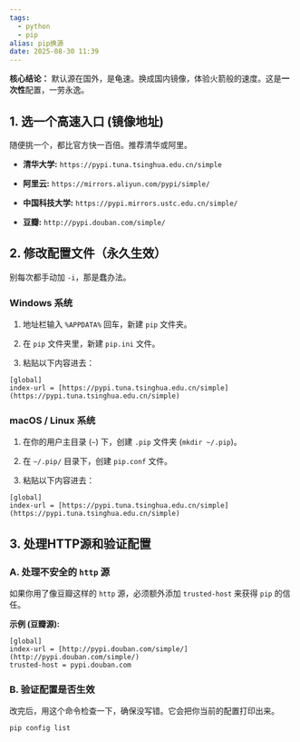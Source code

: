 ```yaml
---
tags:
  - python
  - pip
alias: pip换源
date: 2025-08-30 11:39
---
```

**核心结论：** 默认源在国外，是龟速。换成国内镜像，体验火箭般的速度。这是**一次性**配置，一劳永逸。

## 1. 选一个高速入口 (镜像地址)

随便挑一个，都比官方快一百倍。推荐清华或阿里。

- **清华大学:** `https://pypi.tuna.tsinghua.edu.cn/simple`
    
- **阿里云:** `https://mirrors.aliyun.com/pypi/simple/`
    
- **中国科技大学:** `https://pypi.mirrors.ustc.edu.cn/simple/`
    
- **豆瓣:** `http://pypi.douban.com/simple/`
    

## 2. 修改配置文件（永久生效）

别每次都手动加 `-i`，那是蠢办法。

### Windows 系统

1. 地址栏输入 `%APPDATA%` 回车，新建 `pip` 文件夹。
    
2. 在 `pip` 文件夹里，新建 `pip.ini` 文件。
    
3. 粘贴以下内容进去：
    
```
[global]
index-url = [https://pypi.tuna.tsinghua.edu.cn/simple](https://pypi.tuna.tsinghua.edu.cn/simple)
```
    

### macOS / Linux 系统

1. 在你的用户主目录 (`~`) 下，创建 `.pip` 文件夹 (`mkdir ~/.pip`)。
    
2. 在 `~/.pip/` 目录下，创建 `pip.conf` 文件。
    
3. 粘贴以下内容进去：
    
 ```
[global]
index-url = [https://pypi.tuna.tsinghua.edu.cn/simple](https://pypi.tuna.tsinghua.edu.cn/simple)
```

## 3. 处理HTTP源和验证配置

### A. 处理不安全的 `http` 源

如果你用了像豆瓣这样的 `http` 源，必须额外添加 `trusted-host` 来获得 `pip` 的信任。

**示例 (豆瓣源):**

```
[global]
index-url = [http://pypi.douban.com/simple/](http://pypi.douban.com/simple/)
trusted-host = pypi.douban.com
```

### B. 验证配置是否生效

改完后，用这个命令检查一下，确保没写错。它会把你当前的配置打印出来。

```
pip config list
```